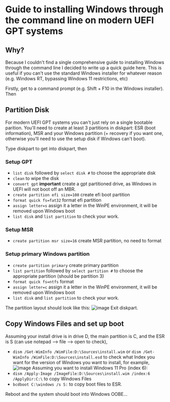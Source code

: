 # Guide to installing Windows through the command line on modern UEFI GPT systems
## Why?
Because I couldn't find a single comprehensive guide to installing Windows through the command line I decided to write up a quick guide here. This is useful if you can't use the standard Windows installer for whatever reason (e.g. Windows RT, bypassing Windows 11 restrictions, etc)

Firstly, get to a command prompt (e.g. Shift + F10 in the Windows installer). Then

## Partition Disk
For modern UEFI GPT systems you can't just rely on a single bootable parition. You'll need to create at least 3 partitions in diskpart: ESR (boot information), MSR and your Windows partition (+ recovery if you want one, otherwise you'll need to use the setup disk if Windows can't boot).

Type diskpart to get into diskpart, then

### Setup GPT

 - `list disk` followed by `select disk #` to choose the appropriate disk
 - `clean` to wipe the disk
 - `convert gpt` **important** create a gpt partitioned drive, as Windows in UEFI will not boot off an MBR.
 - `create partition efi size=100` create efi boot partition
 - `format quick fs=fat32` format efi partition
 - `assign letter=s` assign it a letter in the WinPE environment, it will be removed upon Windows boot
 - `list disk` and `list partition` to check your work.

### Setup MSR
 - `create partition msr size=16` create MSR partition, no need to format

### Setup primary Windows partition
 - `create partition primary` create primary partition
 - `list partition` followed by `select partition #` to choose the appropriate partition (should be partition 3)
 - `format quick fs=ntfs` format 
 - `assign letter=c` assign it a letter in the WinPE environment, it will be removed upon Windows boot
 - `list disk` and `list partition` to check your work.

The partition layout should look like this:
![image](https://user-images.githubusercontent.com/24475790/174222251-6feba2b9-3ad1-4166-88a6-805fe729f20c.png)
Exit diskpart.

## Copy Windows Files and set up boot
Assuming your install drive is in drive D, the main partition is C, and the ESR is S (can use notepad --> file --> open to check), 
 - `dism /Get-WimInfo /WimFile:D:\Sources\install.wim` or `dism /Get-WimInfo /WimFile:D:\Sources\install.esd` to check what Index you want for the version of Windows you want to install, for example, 
![image](https://user-images.githubusercontent.com/24475790/174222787-fce2cafb-9d71-4edd-8e9c-42855faa684e.png)
Assuming you want to install Windows 11 Pro (index 6):
 - `dism /Apply-Image /ImageFile:D:\Sources\install.wim /index:6 /ApplyDir:C:\` to copy Windows Files
 - `bcdboot C:\windows /s S:` to copy boot files to ESR.

Reboot and the system should boot into Windows OOBE...
